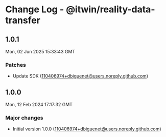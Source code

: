 # Change Log - @itwin/reality-data-transfer

<!-- This log was last generated on Mon, 02 Jun 2025 15:33:43 GMT and should not be manually modified. -->

<!-- Start content -->

## 1.0.1

Mon, 02 Jun 2025 15:33:43 GMT

### Patches

- Update SDK (110406974+dbiguenet@users.noreply.github.com)

## 1.0.0

Mon, 12 Feb 2024 17:17:32 GMT

### Major changes

- Initial version 1.0.0 (110406974+dbiguenet@users.noreply.github.com)
